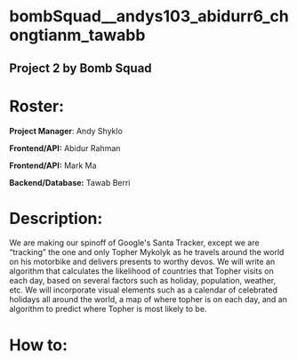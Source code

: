 # bombSquad__andys103_abidurr6_chongtianm_tawabb

## Project 2 by Bomb Squad

# Roster:
**Project Manager**: Andy Shyklo

**Frontend/API:** Abidur Rahman

**Frontend/API:** Mark Ma

**Backend/Database:** Tawab Berri


# Description:

We are making our spinoff of Google's Santa Tracker, except we are “tracking” the one and only Topher Mykolyk as he travels around the world on his motorbike and delivers presents to worthy devos. We will write an algorithm that calculates the likelihood of countries that Topher visits on each day, based on several factors such as holiday, population, weather, etc. We will incorporate visual elements such as a calendar of celebrated holidays all around the world, a map of where topher is on each day, and an algorithm to predict where Topher is most likely to be.


# How to:
